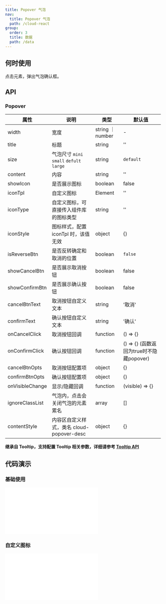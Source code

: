 ```yaml
---
title: Popover 气泡
nav:
  title: Popover 气泡
  path: /cloud-react
group:
  order: 3
  title: 数据
  path: /data
---
```



## 何时使用

点击元素，弹出气泡确认框。

## API

### Popover

| 属性           | 说明                    | 类型              | 默认值 |
| -------------- | ----------------------- | ----------------- | ------ |
| width | 宽度        | string ｜ number           | -     |
| title | 标题        | string           | ''     |
| size | 气泡尺寸 `mini` `small` `defult` `large`        | string           | `default`     |
| content        | 内容     | string           | ''     |
| showIcon       | 是否展示图标           | boolean           | false  |
| iconTpl  | 自定义图标 | Element           | ''  |
| iconType  | 自定义图标，可直接传入组件库的图标类型 | string           | ''  |
| iconStyle  | 图标样式，配置 iconTpl 时，该值无效 | object           | {}  |
| isReverseBtn       | 是否反转确定和取消的位置                   | boolean             | `false`  |
| showCancelBtn          | 是否展示取消按钮     | boolean           | false     |
| showConfirmBtn  | 是否展示确认按钮               | boolean            | false     |
| cancelBtnText      | 取消按钮自定义文本      | string            | '取消'     |
| confirmText      | 确认按钮自定义文本      | string            | '确认'     |
| onCancelClick      | 取消按钮回调      | function            | () => {}     |
| onConfirmClick      | 确认按钮回调      | function            | () => {}  (函数返回为true时不隐藏popover)     |
| cancelBtnOpts      | 取消按钮配置项      | object            | {}     |
| confirmBtnOpts      | 确认按钮配置项      | object            | {}     |
| onVisibleChange     | 显示/隐藏回调       | function          | (visible) => {} |
| ignoreClassList     | 气泡内，点击会关闭气泡的元素累名       | array          | [] |
| contentStyle     | 内容区自定义样式，类名 cloud-popover-desc       | object          | {} |

**继承自 Tooltip，支持配置 Tooltip 相关参数，详细请参考 [Tooltip API](https://cloud-react.shuyun.com/v1/cloud-react/common/tooltip#api)**

 ## 代码演示 

### 基础使用
<embed src="@components/popover/demos/basic.md" /> 

### 自定义图标
<embed src="@components/popover/demos/customIcon.md" />



